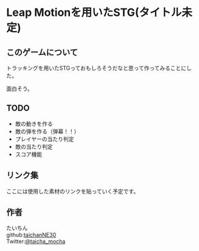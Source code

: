 # Leap Motionを用いたSTG(タイトル未定)

## このゲームについて
トラッキングを用いたSTGっておもしろそうだなと思って作ってみることにした。


面白そう。

## **TODO**
- 敵の動きを作る
- 敵の弾を作る（弾幕！！）
- プレイヤーの当たり判定
- 敵の当たり判定
- スコア機能

## リンク集
ここには使用した素材のリンクを貼っていく予定です。  

## 作者
たいちん  
github:[taichanNE30](https://github.com/taichanNE30/)  
Twitter:[@taicha_mocha](http://twitter.com/taicha_mocha)
